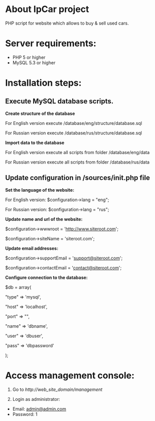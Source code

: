 # About IpCar project  

PHP script for website which allows to buy & sell used cars.  

# Server requirements:
* PHP 5 or higher
* MySQL 5.3 or higher

# Installation steps:

## Execute MySQL database scripts.

**Create structure of the database**  

For English version execute /database/eng/structure/database.sql  

For Russian version execute /database/rus/structure/database.sql  


**Import data to the database**  

For English version execute all scripts from folder /database/eng/data  

For Russian version execute all scripts from folder /database/rus/data  

## Update configuration in /sources/init.php file  

**Set the language of the website:**  

For English version: $configuration->lang = "eng";  

For Russian version: $configuration->lang = "rus";  

**Update name and url of the website:**  

$configuration->wwwroot = 'http://www.siteroot.com';  

$configuration->siteName = 'siteroot.com';  

**Update email addresses:**  

$configuration->supportEmail = 'support@siteroot.com';
  
$configuration->contactEmail = 'contact@siteroot.com';  

**Configure connection to the database:**  

$db = array(  

"type" => 'mysql',  

"host" => 'localhost',  

"port" => "",  

"name" => 'dbname', 

"user" => 'dbuser',  

"pass" => 'dbpassword'  

);  


# Access management console:
1. Go to _http://web_site_domain/management_  

2. Login as administrator:  

* Email: admin@admin.com
* Password: 1


